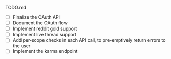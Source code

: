 TODO.md

* [ ] Finalize the OAuth API
* [ ] Document the OAuth flow
* [ ] Implement reddit gold support
* [ ] Implement live thread support
* [ ] Add per-scope checks in each API call, to pre-emptively return errors to the user
* [ ] Implement the karma endpoint
